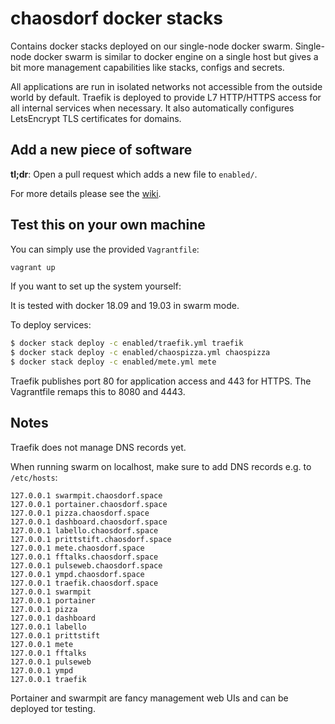 # chaosdorf docker stacks

Contains docker stacks deployed on our single-node docker swarm.
Single-node docker swarm is similar to docker engine on a single host
but gives a bit more management capabilities like stacks, configs and secrets.

All applications are run in isolated networks not accessible from the outside world by default.
Traefik is deployed to provide L7 HTTP/HTTPS access for all internal services when necessary.
It also automatically configures LetsEncrypt TLS certificates for domains.

## Add a new piece of software

**tl;dr**: Open a pull request which adds a new file to `enabled/`.

For more details please see the [wiki](https://wiki.chaosdorf.de/Software#HowTo).

## Test this on your own machine

You can simply use the provided `Vagrantfile`:

```bash
vagrant up
```

If you want to set up the system yourself:

It is tested with docker 18.09 and 19.03 in swarm mode.

To deploy services:

```bash
$ docker stack deploy -c enabled/traefik.yml traefik
$ docker stack deploy -c enabled/chaospizza.yml chaospizza
$ docker stack deploy -c enabled/mete.yml mete
```

Traefik publishes port 80 for application access and 443 for HTTPS.
The Vagrantfile remaps this to 8080 and 4443.

## Notes

Traefik does not manage DNS records yet.

When running swarm on localhost, make sure to add DNS records e.g. to `/etc/hosts`:

```
127.0.0.1 swarmpit.chaosdorf.space
127.0.0.1 portainer.chaosdorf.space
127.0.0.1 pizza.chaosdorf.space
127.0.0.1 dashboard.chaosdorf.space
127.0.0.1 labello.chaosdorf.space
127.0.0.1 prittstift.chaosdorf.space
127.0.0.1 mete.chaosdorf.space
127.0.0.1 fftalks.chaosdorf.space
127.0.0.1 pulseweb.chaosdorf.space
127.0.0.1 ympd.chaosdorf.space
127.0.0.1 traefik.chaosdorf.space
127.0.0.1 swarmpit
127.0.0.1 portainer
127.0.0.1 pizza
127.0.0.1 dashboard
127.0.0.1 labello
127.0.0.1 prittstift
127.0.0.1 mete
127.0.0.1 fftalks
127.0.0.1 pulseweb
127.0.0.1 ympd
127.0.0.1 traefik
```

Portainer and swarmpit are fancy management web UIs and can be deployed tor testing.
